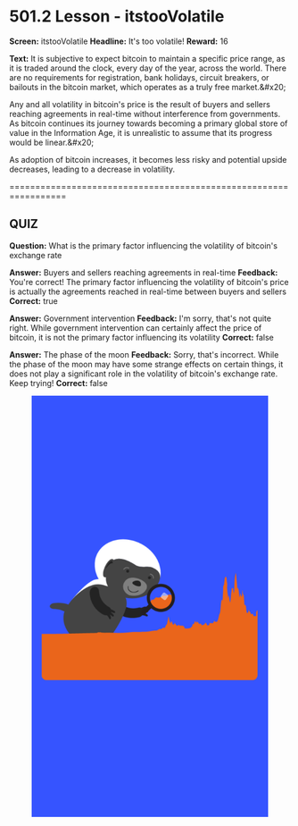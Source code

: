 # 501.2 Lesson - itstooVolatile

**Screen:** itstooVolatile
**Headline:** It&#x27;s too volatile!
**Reward:** 16

**Text:** It is subjective to expect bitcoin to maintain a specific price range, as it is traded around the clock, every day of the year, across the world. There are no requirements for registration, bank holidays, circuit breakers, or bailouts in the bitcoin market, which operates as a truly free market.&amp;#x20;

Any and all volatility in bitcoin&#x27;s price is the result of buyers and sellers reaching agreements in real-time without interference from governments. As bitcoin continues its journey towards becoming a primary global store of value in the Information Age, it is unrealistic to assume that its progress would be linear.&amp;#x20;

As adoption of bitcoin increases, it becomes less risky and potential upside decreases, leading to a decrease in volatility.


=================================================================

## QUIZ

**Question:** What is the primary factor influencing the volatility of bitcoin&#x27;s exchange rate

**Answer:** Buyers and sellers reaching agreements in real-time
**Feedback:** You&#x27;re correct! The primary factor influencing the volatility of bitcoin&#x27;s price is actually the agreements reached in real-time between buyers and sellers
**Correct:** true

**Answer:** Government intervention
**Feedback:** I&#x27;m sorry, that&#x27;s not quite right. While government intervention can certainly affect the price of bitcoin, it is not the primary factor influencing its volatility
**Correct:** false

**Answer:** The phase of the moon
**Feedback:** Sorry, that&#x27;s incorrect. While the phase of the moon may have some strange effects on certain things, it does not play a significant role in the volatility of bitcoin&#x27;s exchange rate. Keep trying!
**Correct:** false


<figure><img src="../.gitbook/assets/501-02.png" alt=""><figcaption></figcaption></figure>

